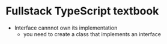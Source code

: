 # Fullstack TypeScript textbook

* Interface cannnot own its implementation
    * you need to create a class that implements an interface